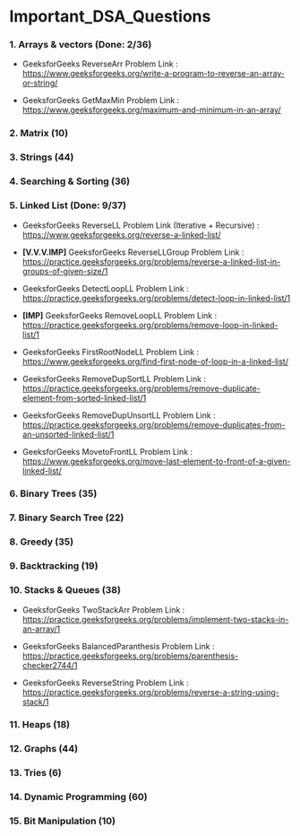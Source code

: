 # Important_DSA_Questions

### 1. Arrays & vectors (Done: 2/36)

- GeeksforGeeks ReverseArr Problem Link : https://www.geeksforgeeks.org/write-a-program-to-reverse-an-array-or-string/

- GeeksforGeeks GetMaxMin Problem Link : https://www.geeksforgeeks.org/maximum-and-minimum-in-an-array/

### 2. Matrix (10)

### 3. Strings (44)

### 4. Searching & Sorting (36)

### 5. Linked List (Done: 9/37)

- GeeksforGeeks ReverseLL Problem Link (Iterative + Recursive) : https://www.geeksforgeeks.org/reverse-a-linked-list/

- <b>[V.V.V.IMP]</b> GeeksforGeeks ReverseLLGroup Problem Link : https://practice.geeksforgeeks.org/problems/reverse-a-linked-list-in-groups-of-given-size/1

- GeeksforGeeks DetectLoopLL Problem Link : https://practice.geeksforgeeks.org/problems/detect-loop-in-linked-list/1

- <b>[IMP]</b> GeeksforGeeks RemoveLoopLL Problem Link : https://practice.geeksforgeeks.org/problems/remove-loop-in-linked-list/1

- GeeksforGeeks FirstRootNodeLL Problem Link : https://www.geeksforgeeks.org/find-first-node-of-loop-in-a-linked-list/

- GeeksforGeeks RemoveDupSortLL Problem Link : https://practice.geeksforgeeks.org/problems/remove-duplicate-element-from-sorted-linked-list/1

- GeeksforGeeks RemoveDupUnsortLL Problem Link : https://practice.geeksforgeeks.org/problems/remove-duplicates-from-an-unsorted-linked-list/1

- GeeksforGeeks MovetoFrontLL Problem Link : https://www.geeksforgeeks.org/move-last-element-to-front-of-a-given-linked-list/

### 6. Binary Trees (35)

### 7. Binary Search Tree (22)

### 8. Greedy (35)

### 9. Backtracking (19)

### 10. Stacks & Queues (38)

- GeeksforGeeks TwoStackArr Problem Link : https://practice.geeksforgeeks.org/problems/implement-two-stacks-in-an-array/1

- GeeksforGeeks BalancedParanthesis Problem Link : https://practice.geeksforgeeks.org/problems/parenthesis-checker2744/1

- GeeksforGeeks ReverseString Problem Link : https://practice.geeksforgeeks.org/problems/reverse-a-string-using-stack/1
 

### 11. Heaps (18)

### 12. Graphs (44)

### 13. Tries (6)

### 14. Dynamic Programming (60)

### 15. Bit Manipulation (10)
